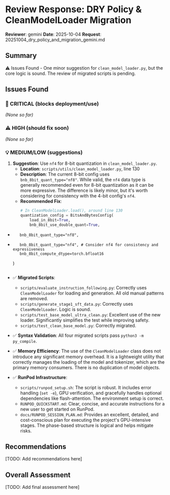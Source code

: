 # Review Response: DRY Policy & CleanModelLoader Migration

**Reviewer**: gemini
**Date**: 2025-10-04
**Request**: 20251004_dry_policy_and_migration_gemini.md

## Summary
⚠️ Issues Found - One minor suggestion for `clean_model_loader.py`, but the core logic is sound. The review of migrated scripts is pending.

## Issues Found

### 🚨 CRITICAL (blocks deployment/use)
*(None so far)*

### ⚠️ HIGH (should fix soon)
*(None so far)*

### 💡 MEDIUM/LOW (suggestions)
1. **Suggestion**: Use `nf4` for 8-bit quantization in `clean_model_loader.py`.
   - **Location**: `scripts/utils/clean_model_loader.py`, line 130
   - **Description**: The current 8-bit config uses `bnb_8bit_quant_type="nf8"`. While valid, the `nf4` data type is generally recommended even for 8-bit quantization as it can be more expressive. The difference is likely minor, but it's worth considering for consistency with the 4-bit config's `nf4`.
   - **Recommended Fix**:
     ```python
     # In CleanModelLoader.load(), around line 130
     quantization_config = BitsAndBytesConfig(
         load_in_8bit=True,
         bnb_8bit_use_double_quant=True,
-        bnb_8bit_quant_type="nf8",
+        bnb_8bit_quant_type="nf4", # Consider nf4 for consistency and expressiveness
         bnb_8bit_compute_dtype=torch.bfloat16
     )
     ```

- ✅ **Migrated Scripts**:
    - `scripts/evaluate_instruction_following.py`: Correctly uses `CleanModelLoader` for loading and generation. All old manual patterns are removed.
    - `scripts/generate_stage1_sft_data.py`: Correctly uses `CleanModelLoader`. Logic is sound.
    - `scripts/test_base_model_ultra_clean.py`: Excellent use of the new loader. Significantly simplifies the test while improving safety.
    - `scripts/test_clean_base_model.py`: Correctly migrated.
- ✅ **Syntax Validation**: All four migrated scripts pass `python3 -m py_compile`.
- ✅ **Memory Efficiency**: The use of the `CleanModelLoader` class does not introduce any significant memory overhead. It is a lightweight utility that correctly manages the loading of the model and tokenizer, which are the primary memory consumers. There is no duplication of model objects.

- ✅ **RunPod Infrastructure**:
    - `scripts/runpod_setup.sh`: The script is robust. It includes error handling (`set -e`), GPU verification, and gracefully handles optional dependencies like flash-attention. The environment setup is correct.
    - `RUNPOD_QUICKSTART.md`: Clear, concise, and accurate instructions for a new user to get started on RunPod.
    - `docs/RUNPOD_SESSION_PLAN.md`: Provides an excellent, detailed, and cost-conscious plan for executing the project's GPU-intensive stages. The phase-based structure is logical and helps mitigate risks.

## Recommendations
[TODO: Add recommendations here]

## Overall Assessment
[TODO: Add final assessment here]
